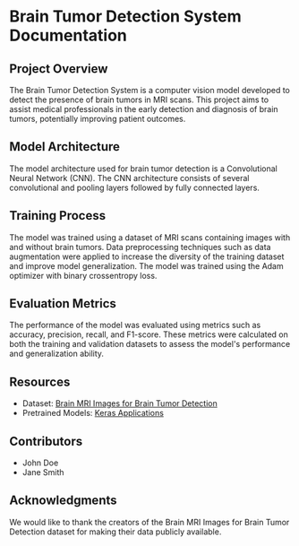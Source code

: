 # Brain Tumor Detection System Documentation

## Project Overview

The Brain Tumor Detection System is a computer vision model developed to detect the presence of brain tumors in MRI scans. This project aims to assist medical professionals in the early detection and diagnosis of brain tumors, potentially improving patient outcomes.

## Model Architecture

The model architecture used for brain tumor detection is a Convolutional Neural Network (CNN). The CNN architecture consists of several convolutional and pooling layers followed by fully connected layers.

## Training Process

The model was trained using a dataset of MRI scans containing images with and without brain tumors. Data preprocessing techniques such as data augmentation were applied to increase the diversity of the training dataset and improve model generalization. The model was trained using the Adam optimizer with binary crossentropy loss.

## Evaluation Metrics

The performance of the model was evaluated using metrics such as accuracy, precision, recall, and F1-score. These metrics were calculated on both the training and validation datasets to assess the model's performance and generalization ability.

## Resources

- Dataset: [Brain MRI Images for Brain Tumor Detection](https://www.kaggle.com/datasets/navoneel/brain-mri-images-for-brain-tumor-detection/data)
- Pretrained Models: [Keras Applications](https://keras.io/api/applications/)

## Contributors

- John Doe
- Jane Smith

## Acknowledgments

We would like to thank the creators of the Brain MRI Images for Brain Tumor Detection dataset for making their data publicly available.

